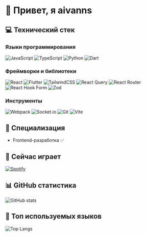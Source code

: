 # 👋 Привет, я aivanns

## 💻 Технический стек

### Языки программирования
![JavaScript](https://img.shields.io/badge/JavaScript-F7DF1E?style=for-the-badge&logo=javascript&logoColor=black)
![TypeScript](https://img.shields.io/badge/TypeScript-007ACC?style=for-the-badge&logo=typescript&logoColor=white)
![Python](https://img.shields.io/badge/Python-3776AB?style=for-the-badge&logo=python&logoColor=white)
![Dart](https://img.shields.io/badge/Dart-0175C2?style=for-the-badge&logo=dart&logoColor=white)

### Фреймворки и библиотеки
![React](https://img.shields.io/badge/React-20232A?style=for-the-badge&logo=react&logoColor=61DAFB)
![Flutter](https://img.shields.io/badge/Flutter-02569B?style=for-the-badge&logo=flutter&logoColor=white)
![TailwindCSS](https://img.shields.io/badge/Tailwind_CSS-38B2AC?style=for-the-badge&logo=tailwind-css&logoColor=white)
![React Query](https://img.shields.io/badge/React_Query-FF4154?style=for-the-badge&logo=react-query&logoColor=white)
![React Router](https://img.shields.io/badge/React_Router-CA4245?style=for-the-badge&logo=react-router&logoColor=white)
![React Hook Form](https://img.shields.io/badge/React_Hook_Form-EC5990?style=for-the-badge&logo=react-hook-form&logoColor=white)
![Zod](https://img.shields.io/badge/Zod-3E67B1?style=for-the-badge&logo=zod&logoColor=white)

### Инструменты
![Webpack](https://img.shields.io/badge/Webpack-8DD6F9?style=for-the-badge&logo=webpack&logoColor=black)
![Socket.io](https://img.shields.io/badge/Socket.io-010101?style=for-the-badge&logo=socket.io&logoColor=white)
![Git](https://img.shields.io/badge/Git-F05032?style=for-the-badge&logo=git&logoColor=white)
![Vite](https://img.shields.io/badge/Vite-646CFF?style=for-the-badge&logo=vite&logoColor=white)

## 🎯 Специализация
- Frontend-разработка ✅

## 🎵 Сейчас играет
[![Spotify](https://novatorem-taupe-eight.vercel.app/api/spotify)](https://novatorem-taupe-eight.vercel.app/api/spotify)

## 📊 GitHub статистика
![GitHub stats](https://github-readme-stats.vercel.app/api?username=aivanns&show_icons=true&theme=dark)

## 🌟 Топ используемых языков
![Top Langs](https://github-readme-stats.vercel.app/api/top-langs/?username=aivanns&layout=compact&theme=dark)
